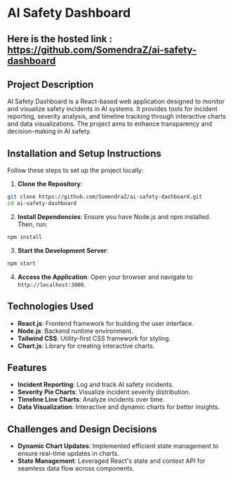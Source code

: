 # AI Safety Dashboard

## Here is the hosted link : https://github.com/SomendraZ/ai-safety-dashboard

## Project Description
AI Safety Dashboard is a React-based web application designed to monitor and visualize safety incidents in AI systems. It provides tools for incident reporting, severity analysis, and timeline tracking through interactive charts and data visualizations. The project aims to enhance transparency and decision-making in AI safety.

## Installation and Setup Instructions
Follow these steps to set up the project locally:

1. **Clone the Repository**:
  ```bash
  git clone https://github.com/SomendraZ/ai-safety-dashboard.git
  cd ai-safety-dashboard
  ```

2. **Install Dependencies**:
  Ensure you have Node.js and npm installed. Then, run:
  ```bash
  npm install
  ```

3. **Start the Development Server**:
  ```bash
  npm start
  ```

4. **Access the Application**:
  Open your browser and navigate to `http://localhost:3000`.

## Technologies Used
- **React.js**: Frontend framework for building the user interface.
- **Node.js**: Backend runtime environment.
- **Tailwind CSS**: Utility-first CSS framework for styling.
- **Chart.js**: Library for creating interactive charts.

## Features
- **Incident Reporting**: Log and track AI safety incidents.
- **Severity Pie Charts**: Visualize incident severity distribution.
- **Timeline Line Charts**: Analyze incidents over time.
- **Data Visualization**: Interactive and dynamic charts for better insights.

## Challenges and Design Decisions
- **Dynamic Chart Updates**: Implemented efficient state management to ensure real-time updates in charts.
- **State Management**: Leveraged React's state and context API for seamless data flow across components.
